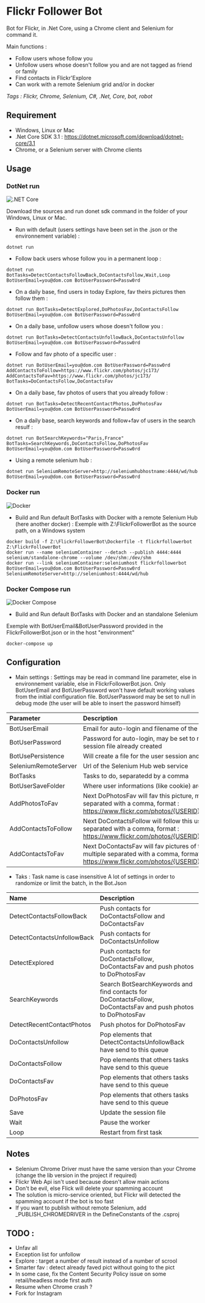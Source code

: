 # Flickr Follower Bot

Bot for Flickr, in .Net Core, using a Chrome client and Selenium for command it.

Main functions :
- Follow users whose follow you
- Unfollow users whose doesn't follow you and are not tagged as friend or family
- Find contacts in Flickr'Explore
- Can work with a remote Selenium grid and/or in docker

*Tags	: Flickr, Chrome, Selenium, C#, .Net, Core, bot, robot*

## Requirement

- Windows, Linux or Mac
- .Net Core SDK 3.1 : https://dotnet.microsoft.com/download/dotnet-core/3.1
- Chrome, or a Selenium server with Chrome clients

## Usage

### DotNet run
![.NET Core](https://github.com/smf33/FlickrFollowerBot/workflows/.NET%20Core/badge.svg)

Download the sources and run donet sdk command in the folder of your Windows, Linux or Mac.

- Run with default (users settings have been set in the .json or the environnement variable) :
```
dotnet run
```

- Follow back users whose follow you in a permanent loop :
```
dotnet run BotTasks=DetectContactsFollowBack,DoContactsFollow,Wait,Loop BotUserEmail=you@dom.com BotUserPassword=Passw0rd
```

- On a daily base, find users in today Explore, fav theirs pictures then follow them :
```
dotnet run BotTasks=DetectExplored,DoPhotosFav,DoContactsFollow BotUserEmail=you@dom.com BotUserPassword=Passw0rd
```

- On a daily base, unfollow users whose doesn't follow you :
```
dotnet run BotTasks=DetectContactsUnfollowBack,DoContactsUnfollow BotUserEmail=you@dom.com BotUserPassword=Passw0rd
```

- Follow and fav photo of a specific user :
```
dotnet run BotUserEmail=you@dom.com BotUserPassword=Passw0rd AddContactsToFollow=https://www.flickr.com/photos/jc173/ AddContactsToFav=https://www.flickr.com/photos/jc173/ BotTasks=DoContactsFollow,DoContactsFav
```

- On a daily base, fav photos of users that you already follow :
```
dotnet run BotTasks=DetectRecentContactPhotos,DoPhotosFav BotUserEmail=you@dom.com BotUserPassword=Passw0rd
```

- On a daily base, search keywords and follow+fav of users in the search resulf :
```
dotnet run BotSearchKeywords="Paris,France" BotTasks=SearchKeywords,DoContactsFollow,DoPhotosFav BotUserEmail=you@dom.com BotUserPassword=Passw0rd
```

- Using a remote selenium hub :
```
dotnet run SeleniumRemoteServer=http://seleniumhubhostname:4444/wd/hub BotUserEmail=you@dom.com BotUserPassword=Passw0rd
```

### Docker run
![Docker](https://github.com/smf33/FlickrFollowerBot/workflows/Docker/badge.svg)

- Build and Run default BotTasks with Docker with a remote Selenium Hub (here another docker) :
Exemple with Z:\FlickrFollowerBot as the source path, on a Windows system
```
docker build -f Z:\FlickrFollowerBot\Dockerfile -t flickrfollowerbot Z:\FlickrFollowerBot
docker run --name seleniumContainer --detach --publish 4444:4444 selenium/standalone-chrome --volume /dev/shm:/dev/shm 
docker run --link seleniumContainer:seleniumhost flickrfollowerbot BotUserEmail=you@dom.com BotUserPassword=Passw0rd SeleniumRemoteServer=http://seleniumhost:4444/wd/hub
```

### Docker Compose run
![Docker Compose](https://github.com/smf33/FlickrFollowerBot/workflows/Docker%20Compose/badge.svg)

- Build and Run default BotTasks with Docker and an standalone Selenium

Exemple with BotUserEmail&BotUserPassword provided in the FlickrFollowerBot.json or in the host "environment"
```
docker-compose up
```

## Configuration
- Main settings :
Settings may be read in command line parameter, else in environnement variable, else in FlickrFollowerBot.json.
Only BotUserEmail and BotUserPassword won't have default working values from the initial configuration file.
BotUserPassword may be set to null in debug mode (the user will be able to insert the password himself)

| Parameter | Description |
| :-------- | :---------- |
| BotUserEmail | Email for auto-login and filename of the session file |
| BotUserPassword | Password for auto-login, may be set to null if session file already created |
| BotUsePersistence | Will create a file for the user session and cookies |
| SeleniumRemoteServer | Url of the Selenium Hub web service |
| BotTasks | Tasks to do, separatedd by a comma |
| BotUserSaveFolder | Where user informations (like cookie) are stored |
| AddPhotosToFav | Next DoPhotosFav will fav this picture, multiple separated with a comma, format : https://www.flickr.com/photos/{USERID}/{PHOTOID}  |
| AddContactsToFollow | Next DoContactsFollow will follow this user, multiple separated with a comma, format : https://www.flickr.com/photos/{USERID}/  |
| AddContactsToFav | Next DoContactsFav will fav pictures of this user, multiple separated with a comma, format : https://www.flickr.com/photos/{USERID}/ |

- Taks :
Task name is case insensitive
A lot of settings in order to randomize or limit the batch, in the Bot.Json

| Name | Description |
| :--- | :---------- |
| DetectContactsFollowBack | Push contacts for DoContactsFollow and DoContactsFav |
| DetectContactsUnfollowBack | Push contacts for DoContactsUnfollow |
| DetectExplored | Push contacts for DoContactsFollow, DoContactsFav and push photos to DoPhotosFav |
| SearchKeywords | Search BotSearchKeywords and find contacts for DoContactsFollow, DoContactsFav and push photos to DoPhotosFav |
| DetectRecentContactPhotos | Push photos for DoPhotosFav |
| DoContactsUnfollow | Pop elements that DetectContactsUnfollowBack have send to this queue |
| DoContactsFollow | Pop elements that others tasks have send to this queue |
| DoContactsFav | Pop elements that others tasks have send to this queue |
| DoPhotosFav | Pop elements that others tasks have send to this queue ||
| Save | Update the session file |
| Wait | Pause the worker |
| Loop | Restart from first task |

## Notes
- Selenium Chrome Driver must have the same version than your Chrome (change the lib version in the project if required)
- Flickr Web Api isn't used because doesn't allow main actions
- Don't be evil, else Flick will delete your spamming account
- The solution is micro-service oriented, but Flickr will detected the spamming account if the bot is too fast
- If you want to publish without remote Selenium, add _PUBLISH_CHROMEDRIVER in the DefineConstants of the .csproj

## TODO :
- Unfav all
- Exception list for unfollow
- Explore : target a number of result instead of a number of scrool
- Smarter fav : detect already faved pict without going to the pict
- In some case, fix the Content Security Policy issue on some retail/headless mode first auth
- Resume when Chrome crash ?
- Fork for Instagram
